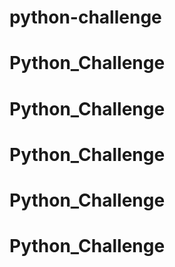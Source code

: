 # python-challenge
# Python_Challenge
# Python_Challenge
# Python_Challenge
# Python_Challenge
# Python_Challenge
